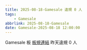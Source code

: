 ```yaml
---
title: 2025-08-18-Gamesale 違規 0 人
tags:
    - Gamesale
abbrlink: 2025-08-18-Gamesale
date: Gamesale-2025-08-18 12:00:00
---
```

Gamesale 板 [板規連結](https://www.ptt.cc/bbs/Gossiping/M.1637425085.A.07D.html)
昨天違規 0 人
